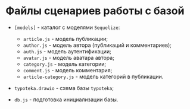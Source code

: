 # Файлы сценариев работы с базой
  * `[models]` - каталог с моделями `Sequelize`:
    * `article.js` - модель публикации;
    * `author.js` - модель автора (публикаций и комментариев);
    * `auth.js` - модель аутентификации;
    * `avatar.js` - модель аватара автора;
    * `category.js` - модель категории;
    * `comment.js` - модель комментария;
    * `article-category.js` - модель категорий в публикации.
    
  * `typoteka.drawio` - схема базы `typoteka`;
  * `db.js` - подготовка инициализации базы.
